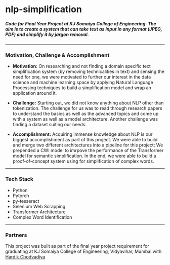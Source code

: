 # nlp-simplification
<h5>Code for Final Year Project at KJ Somaiya College of Engineering. The aim is to create a system that can take text as input in any format (JPEG, PDF) and simplify it by jargon 
removal.</h5>

-----------------------------------------
### Motivation, Challenge & Accomplishment

* **Motivation:** On researching and not finding a domain specific text simplification system (by removing technicalities in text) and sensing the need for one, we were motivated 
to further our interest in the data science and machine learning space by applying Natural Language Processing techniques to build a simplification model and wrap an application 
around it. 

* **Challenge:** Starting out, we did not know anything about NLP other than tokenization. The challenge for us was to read through research papers to understand the basics as well
as the advanced topics and come up with a system as well as a model architecture. Another challenge was finding a dataset suiting our needs.

* **Accomplishment:** Acquiring immense knowledge about NLP is our biggest accomplishment as part of this project. We were able to build and merge two different architectures into a pipeline for this project; We prepended a CWI model to imrpove the performance of the Transformer model for semantic simplification. In the end, we were able to build a proof-of-concept system using for simplification of complex words.

***

### Tech Stack

* Python
* Pytorch
* py-tesseract
* Selenium Web Scrapping
* Transformer Architecture
* Complex Word Identification

***

### Partners
This project was built as part of the final year project requirement for graduating at KJ Somaiya College of Engineering, Vidyavihar, Mumbai with [Hardik Chodvadiya](https://www.linkedin.com/in/hardik-chodvadiya-449568147/)
